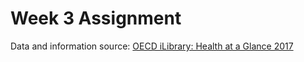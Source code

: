 # Week 3 Assignment
Data and information source: [OECD iLibrary: Health at a Glance 2017](https://www.oecd-ilibrary.org/sites/health_glance-2017-5-en/index.html?itemId=/content/component/health_glance-2017-5-en)

